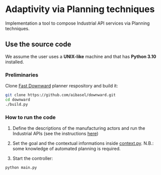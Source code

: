 # Adaptivity via Planning techniques

Implementation a tool to compose Industrial API services via Planning techniques.

## Use the source code

We assume the user uses a **UNIX-like** machine and that has **Python 3.10** installed.

### Preliminaries

Clone [Fast Downward](https://github.com/aibasel/downward) planner respository and build it:
```sh
git clone https://github.com/aibasel/downward.git
cd downward
./build.py
```


### How to run the code

1. Define the descriptions of the manufacturing actors and run the Industrial APIs (see the instructions [here](IndustrialAPI/README.md))

5. Set the goal and the contextual informations inside [context.py](context.py). N.B.: some knowledge of automated planning is required.

6. Start the controller:
```sh
python main.py
```
